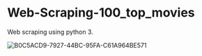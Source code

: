 # Web-Scraping-100_top_movies

Web scraping using python 3.

![B0C5ACD9-7927-44BC-95FA-C61A964BE571](https://user-images.githubusercontent.com/42389395/153419853-585e03a2-e3d1-4d84-9e64-42a8e9cb53dc.PNG)
